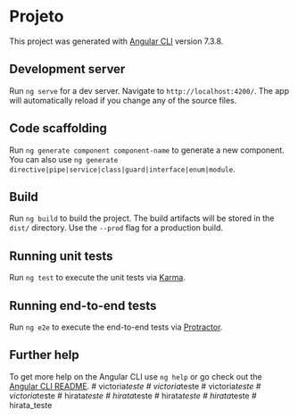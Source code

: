 # Projeto

This project was generated with [Angular CLI](https://github.com/angular/angular-cli) version 7.3.8.

## Development server

Run `ng serve` for a dev server. Navigate to `http://localhost:4200/`. The app will automatically reload if you change any of the source files.

## Code scaffolding

Run `ng generate component component-name` to generate a new component. You can also use `ng generate directive|pipe|service|class|guard|interface|enum|module`.

## Build

Run `ng build` to build the project. The build artifacts will be stored in the `dist/` directory. Use the `--prod` flag for a production build.

## Running unit tests

Run `ng test` to execute the unit tests via [Karma](https://karma-runner.github.io).

## Running end-to-end tests

Run `ng e2e` to execute the end-to-end tests via [Protractor](http://www.protractortest.org/).

## Further help

To get more help on the Angular CLI use `ng help` or go check out the [Angular CLI README](https://github.com/angular/angular-cli/blob/master/README.md).
#   v i c t o r i a _ t e s t e  
 #   v i c t o r i a _ t e s t e  
 #   v i c t o r i a _ t e s t e  
 #   v i c t o r i a _ t e s t e  
 #   h i r a t a _ t e s t e  
 #   h i r a t a _ t e s t e  
 #   h i r a t a _ t e s t e  
 #   h i r a t a _ t e s t e  
 #   h i r a t a _ t e s t e  
 